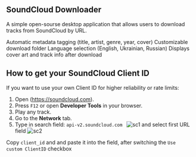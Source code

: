 ## SoundCloud Downloader
A simple open-sourse desktop application that allows users to download tracks from SoundCloud by URL.

Automatic metadata tagging (title, artist, genre, year, cover)
Customizable download folder
Language selection (English, Ukrainian, Russian)
Displays cover art and track info after download

##  How to get your SoundCloud Client ID

If you want to use your own Client ID for higher reliability or rate limits:

1. Open (https://soundcloud.com).
2. Press `F12` or open **Developer Tools** in your browser.
3. Play any track.
4. Go to the **Network** tab.
5. Type in search field: `api-v2.soundcloud.com `
![sc1](https://github.com/user-attachments/assets/d93ccc79-1f55-4307-8de0-8e022f52a651)
and select first URL field
![sc2](https://github.com/user-attachments/assets/08d45350-a66a-4faa-9058-f9f4ef6eb55e)

Copy `client_id` and and paste it into the field, after switching the `Use custom ClientID` checkbox
